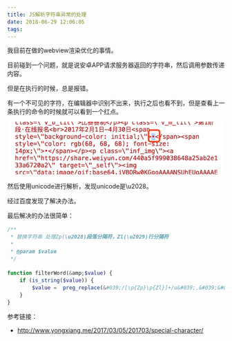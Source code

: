 ```yaml
---
title: JS解析字符串异常的处理
date: 2018-06-29 12:06:05
tags:
---
```

我目前在做的webview渲染优化的事情。

目前碰到一个问题，就是说安卓APP请求服务器返回的字符串，然后调用参数传递内容。

但是在执行的时候，总是报错。

有一个不可见的字符，在编辑器中识别不出来，执行之后也看不到，但是查看上一条执行的命令的时候就可以看到一个红点。

![](/images/30bf6573ae356fbcebe10a74625c60ea.png)

然后使用unicode进行解析，发现unicode是\u2028。

经过百度发现了解决办法。

最后解决的办法很简单：

```php
/**
 * 替换字符串 处理Zp(\u2028)段落分隔符，Zl(\u2029)行分隔符
 *
 * @param $value
 */

function filterWord(&amp;$value) {
    if (is_string($value)) {
        $value =  preg_replace(&#039;/[\p{Zp}\p{Zl}]+/u&#039;,&#039;&#039;,$value);
    }
}
```

参考链接：

- http://www.yongxiang.me/2017/03/05/201703/special-character/
